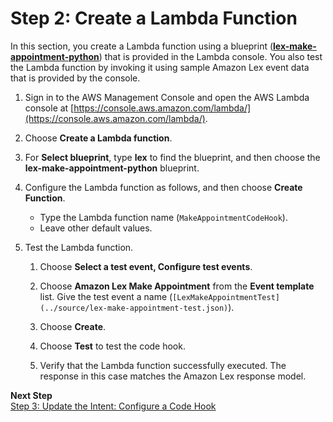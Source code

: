 # Step 2: Create a Lambda Function

In this section, you create a Lambda function using a blueprint ([**lex-make-appointment-python**](../source/lex-make-appointment-python.js)) that is provided in the Lambda console. You also test the Lambda function by invoking it using sample Amazon Lex event data that is provided by the console.

1. Sign in to the AWS Management Console and open the AWS Lambda console at [https://console.aws.amazon.com/lambda/](https://console.aws.amazon.com/lambda/).

1. Choose **Create a Lambda function**.

1. For **Select blueprint**, type **lex** to find the blueprint, and then choose the **lex-make-appointment-python** blueprint.

1. Configure the Lambda function as follows, and then choose **Create Function**.
   + Type the Lambda function name (`MakeAppointmentCodeHook`).
   + Leave other default values.

1. Test the Lambda function.

   1. Choose **Select a test event, Configure test events**.
   
   1. Choose **Amazon Lex Make Appointment** from the **Event template** list. Give the test event a name (`[LexMakeAppointmentTest](../source/lex-make-appointment-test.json)`).

   1. Choose **Create**.

   1. Choose **Test** to test the code hook.

   1. Verify that the Lambda function successfully executed. The response in this case matches the Amazon Lex response model.

**Next Step**  
[Step 3: Update the Intent: Configure a Code Hook](ex5-step3.md)